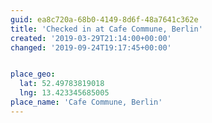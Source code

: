```yaml
---
guid: ea8c720a-68b0-4149-8d6f-48a7641c362e
title: 'Checked in at Cafe Commune, Berlin'
created: '2019-03-29T21:14:00+00:00'
changed: '2019-09-24T19:17:45+00:00'


place_geo:
  lat: 52.49783819018
  lng: 13.423345685005
place_name: 'Cafe Commune, Berlin'
---
```


